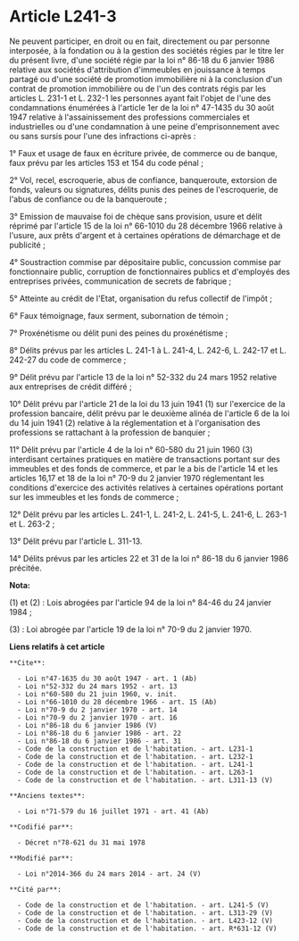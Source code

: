 # Article L241-3

Ne peuvent participer, en droit ou en fait, directement ou par personne interposée, à la fondation ou à la gestion des
sociétés régies par le titre Ier du présent livre, d'une société régie par la loi n° 86-18 du 6 janvier 1986 relative aux
sociétés d'attribution d'immeubles en jouissance à temps partagé ou d'une société de promotion immobilière ni à la conclusion
d'un contrat de promotion immobilière ou de l'un des contrats régis par les articles L. 231-1 et L. 232-1 les personnes ayant
fait l'objet de l'une des condamnations énumérées à l'article 1er de la loi n° 47-1435 du 30 août 1947 relative à
l'assainissement des professions commerciales et industrielles ou d'une condamnation à une peine d'emprisonnement avec ou
sans sursis pour l'une des infractions ci-après : 

1° Faux et usage de faux en écriture privée, de commerce ou de banque, faux prévu par les articles 153 et 154 du code
pénal ; 

2° Vol, recel, escroquerie, abus de confiance, banqueroute, extorsion de fonds, valeurs ou signatures, délits punis des
peines de l'escroquerie, de l'abus de confiance ou de la banqueroute ; 

3° Emission de mauvaise foi de chèque sans provision, usure et délit réprimé par l'article 15 de la loi n° 66-1010 du 28
décembre 1966 relative à l'usure, aux prêts d'argent et à certaines opérations de démarchage et de publicité ; 

4° Soustraction commise par dépositaire public, concussion commise par fonctionnaire public, corruption de fonctionnaires
publics et d'employés des entreprises privées, communication de secrets de fabrique ; 

5° Atteinte au crédit de l'Etat, organisation du refus collectif de l'impôt ; 

6° Faux témoignage, faux serment, subornation de témoin ; 

7° Proxénétisme ou délit puni des peines du proxénétisme ; 

8° Délits prévus par les articles L. 241-1 à L. 241-4, L. 242-6, L. 242-17 et L. 242-27 du code de commerce ; 

9° Délit prévu par l'article 13 de la loi n° 52-332 du 24 mars 1952 relative aux entreprises de crédit différé ; 

10° Délit prévu par l'article 21 de la loi du 13 juin 1941 (1) sur l'exercice de la profession bancaire, délit prévu par le
deuxième alinéa de l'article 6 de la loi du 14 juin 1941 (2) relative à la réglementation et à l'organisation des professions
se rattachant à la profession de banquier ; 

11° Délit prévu par l'article 4 de la loi n° 60-580 du 21 juin 1960 (3) interdisant certaines pratiques en matière de
transactions portant sur des immeubles et des fonds de commerce, et par le a bis de l'article 14 et les articles 16,17 et 18
de la loi n° 70-9 du 2 janvier 1970 réglementant les conditions d'exercice des activités relatives à certaines opérations
portant sur les immeubles et les fonds de commerce ; 

12° Délit prévu par les articles L. 241-1, L. 241-2, L. 241-5, L. 241-6, L. 263-1 et L. 263-2 ; 

13° Délit prévu par l'article L. 311-13.

14° Délits prévus par les articles 22 et 31 de la loi n° 86-18 du 6 janvier 1986 précitée.

**Nota:**

(1) et (2) : Lois abrogées par l'article 94 de la loi n° 84-46 du 24 janvier 1984 ; 

(3) : Loi abrogée par l'article 19 de la loi n° 70-9 du 2 janvier 1970.

**Liens relatifs à cet article**

	**Cite**:

	  - Loi n°47-1635 du 30 août 1947 - art. 1 (Ab)
	  - Loi n°52-332 du 24 mars 1952 - art. 13
	  - Loi n°60-580 du 21 juin 1960, v. init.
	  - Loi n°66-1010 du 28 décembre 1966 - art. 15 (Ab)
	  - Loi n°70-9 du 2 janvier 1970 - art. 14
	  - Loi n°70-9 du 2 janvier 1970 - art. 16
	  - Loi n°86-18 du 6 janvier 1986 (V)
	  - Loi n°86-18 du 6 janvier 1986 - art. 22
	  - Loi n°86-18 du 6 janvier 1986 - art. 31
	  - Code de la construction et de l'habitation. - art. L231-1
	  - Code de la construction et de l'habitation. - art. L232-1
	  - Code de la construction et de l'habitation. - art. L241-1
	  - Code de la construction et de l'habitation. - art. L263-1
	  - Code de la construction et de l'habitation. - art. L311-13 (V)

	**Anciens textes**:

	  - Loi n°71-579 du 16 juillet 1971 - art. 41 (Ab)

	**Codifié par**:

	  - Décret n°78-621 du 31 mai 1978

	**Modifié par**:

	  - Loi n°2014-366 du 24 mars 2014 - art. 24 (V)

	**Cité par**:

	  - Code de la construction et de l'habitation. - art. L241-5 (V)
	  - Code de la construction et de l'habitation. - art. L313-29 (V)
	  - Code de la construction et de l'habitation. - art. L423-12 (V)
	  - Code de la construction et de l'habitation. - art. R*631-12 (V)

